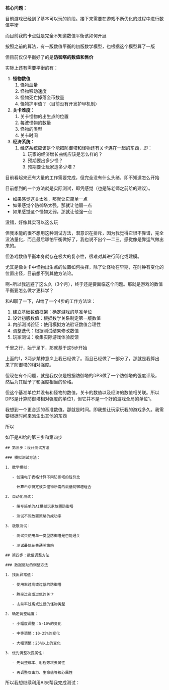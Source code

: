 **核心问题：**

目前游戏已经到了基本可以玩的阶段。接下来需要在游戏不断优化的过程中进行数值平衡



而目前我的卡点就是完全不知道数值平衡该如何开展



按照之前的算法，有一版数值平衡的初版数学模型，也根据这个模型算了一版



但目前仅仅平衡好了的是**防御塔的数值和售价**



实际上还有需要平衡的有：

1. **怪物数值**
   1. 怪物血量
   2. 怪物移动速度
   3. 怪物死亡掉落金币数量
   4. 怪物护甲值？（目前没有开发护甲机制）
2. **关卡难度：**
   1. 关卡怪物的出生点的位置
   2. 每波怪物的数量
   3. 怪物的类型
   4. 关卡时间
3. **经济系统：**
   1. 经济系统应该是个能把防御塔和怪物还有关卡连在一起的东西，即：
      1. 玩家的经济增长曲线应该是怎么样的？
      2. 预期要出多少怪？
      3. 预期要让玩家造多少塔？



目前看起来还有大量的工作需要完成，但完全没有什么头绪，即不知道怎么开始



目前想到的一个方法就是实际测试，即凭感觉（也是陈老师之前给的建议）。

- 如果感觉这关太难，那就让它简单一点
- 如果感觉个防御塔太强，那就让他弱一点
- 如果感觉这个怪物太弱，那就让他强一点



没错，好像其实可以这么玩

但我本能的很不想用这种测试方法，潜意识在排斥，因为我觉得它很不靠谱，完全没法量化，而且最后哪怕平衡做好了，我也说不出个一二三，感觉像是靠运气做出来的。

但游戏数值平衡本身就存在极大的复杂性，很难对其进行简化或建模。

尤其是像关卡中怪物出生点的位置如何抉择，除了让怪物在早期，在时钟有变化的位置出怪，目前想不到其他方法论。



啊~所以我逃避了这么久（3个月），终于还是要面临这个问题。那就是游戏的数值平衡要怎么做才更科学？



和AI聊了一下，AI给了一个4步的工作方法论：

1. 建立基础数值框架：确定游戏的基准单位
2. 设计初版数值：根据数学关系制定第一版数值
3. 内部测试验证：使用模拟方法验证数值合理性
4. 调整迭代：根据测试结果修改数值
5. 玩家测试：收集实际游戏体验反馈



千里之行，始于足下，那就基于这5步开始



上面的1，2两步某种意义上我已经做了。而且已经做了一部分了，那就是我算出来了防御塔的相对强度。

但现在有个问题，就是我仅仅是根据防御塔的DPS做了一个防御塔的强度评级，然后为其赋予了和强度相当的价格。

但这个基准单位并没有和怪物的数值，关卡的数值以及经济的数值相关联。所以DPS是计算防御塔相对强度的单位1，但它并不是一个好的游戏全局的单位1。



我想到一个更合适的基准数值。那就是时间。即我想让玩家玩我的游戏多久。我需要根据时间来派生出其他的东西

> 

所以





如下是AI给的第三步和第四步

```
## 第三步：设计测试方法

### 模拟测试方法：

1. 数学模拟：

   - 创建电子表格计算不同防御塔的性价比

   - 计算击杀特定波次怪物所需的最低防御塔组合

2. 自动化测试：

   - 编写简单的AI模拟玩家放置防御塔

   - 测试不同放置策略的成功率

3. 极限测试：

   - 测试只使用单一类型防御塔是否能通关

   - 测试最低花费通关策略

## 第四步：数值调整方法

### 数据驱动的调整方法

1. 找出异常值：

   - 使用率过高或过低的防御塔

   - 胜率过高或过低的关卡

   - 击杀率过高或过低的怪物类型

2. 确定调整幅度：

   - 小幅度调整：5-10%的变化

   - 中等调整：10-25%的变化

   - 大幅调整：25%以上的变化

3. 优先调整次要属性：

   - 先调整成本、射程等次要属性

   - 再调整攻击力、生命值等核心属性
```



所以我想继续利用AI来帮我完成测试：
